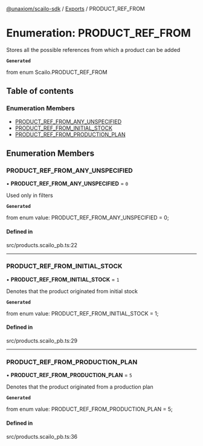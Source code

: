 [@unaxiom/scailo-sdk](../README.md) / [Exports](../modules.md) / PRODUCT\_REF\_FROM

# Enumeration: PRODUCT\_REF\_FROM

Stores all the possible references from which a product can be added

**`Generated`**

from enum Scailo.PRODUCT_REF_FROM

## Table of contents

### Enumeration Members

- [PRODUCT\_REF\_FROM\_ANY\_UNSPECIFIED](PRODUCT_REF_FROM.md#product_ref_from_any_unspecified)
- [PRODUCT\_REF\_FROM\_INITIAL\_STOCK](PRODUCT_REF_FROM.md#product_ref_from_initial_stock)
- [PRODUCT\_REF\_FROM\_PRODUCTION\_PLAN](PRODUCT_REF_FROM.md#product_ref_from_production_plan)

## Enumeration Members

### PRODUCT\_REF\_FROM\_ANY\_UNSPECIFIED

• **PRODUCT\_REF\_FROM\_ANY\_UNSPECIFIED** = ``0``

Used only in filters

**`Generated`**

from enum value: PRODUCT_REF_FROM_ANY_UNSPECIFIED = 0;

#### Defined in

src/products.scailo_pb.ts:22

___

### PRODUCT\_REF\_FROM\_INITIAL\_STOCK

• **PRODUCT\_REF\_FROM\_INITIAL\_STOCK** = ``1``

Denotes that the product originated from initial stock

**`Generated`**

from enum value: PRODUCT_REF_FROM_INITIAL_STOCK = 1;

#### Defined in

src/products.scailo_pb.ts:29

___

### PRODUCT\_REF\_FROM\_PRODUCTION\_PLAN

• **PRODUCT\_REF\_FROM\_PRODUCTION\_PLAN** = ``5``

Denotes that the product originated from a production plan

**`Generated`**

from enum value: PRODUCT_REF_FROM_PRODUCTION_PLAN = 5;

#### Defined in

src/products.scailo_pb.ts:36
